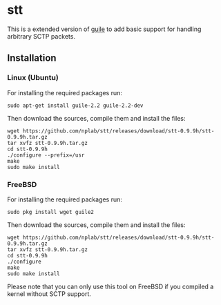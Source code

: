 # stt
This is a extended version of [guile](https://www.gnu.org/software/guile/) to add basic support for
handling arbitrary SCTP packets.

## Installation
### Linux (Ubuntu)
For installing the required packages run:
```
sudo apt-get install guile-2.2 guile-2.2-dev
```
Then download the sources, compile them and install the files:
```
wget https://github.com/nplab/stt/releases/download/stt-0.9.9h/stt-0.9.9h.tar.gz
tar xvfz stt-0.9.9h.tar.gz
cd stt-0.9.9h
./configure --prefix=/usr
make
sudo make install
```
### FreeBSD
For installing the required packages run:
```
sudo pkg install wget guile2
```
Then download the sources, compile them and install the files:
```
wget https://github.com/nplab/stt/releases/download/stt-0.9.9h/stt-0.9.9h.tar.gz
tar xvfz stt-0.9.9h.tar.gz
cd stt-0.9.9h
./configure
make
sudo make install
```
Please note that you can only use this tool on FreeBSD if you compiled a kernel without SCTP support.
